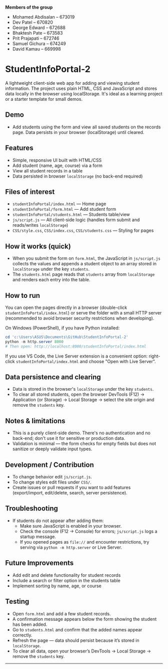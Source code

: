**Members of the group**
- Mohamed Abdisalan – 673019  
- Dev Patel – 670820  
- George Edward – 672688  
- Bhaktesh Pate – 673583  
- Prit Prajapati – 672746  
- Samuel Gichura – 674249  
- David Kamau – 669998




# StudentInfoPortal-2


A lightweight client-side web app for adding and viewing student information. The project uses plain HTML, CSS and JavaScript and stores data locally in the browser using localStorage. It's ideal as a learning project or a starter template for small demos.

## Demo
- Add students using the form and view all saved students on the records page. Data persists in your browser (localStorage) until cleared.

## Features
- Simple, responsive UI built with HTML/CSS
- Add student (name, age, course) via a form
- View all student records in a table
- Data persisted in browser `localStorage` (no back-end required)

## Files of interest
- `studentInfoPortal/index.html` — Home page
- `studentInfoPortal/form.html` — Add student form
- `studentInfoPortal/students.html` — Students table/view
- `js/script.js` — All client-side logic (handles form submit and reads/writes `localStorage`)
- `CSS/style.css`, `CSS/index.css`, `CSS/students.css` — Styling for pages

## How it works (quick)
- When you submit the form on `form.html`, the JavaScript in `js/script.js` collects the values and appends a student object to an array stored in `localStorage` under the key `students`.
- The `students.html` page reads that `students` array from `localStorage` and renders each entry into the table.

## How to run
You can open the pages directly in a browser (double-click `studentInfoPortal/index.html`) or serve the folder with a small HTTP server (recommended to avoid browser security restrictions when developing).

On Windows (PowerShell), if you have Python installed:

```powershell
cd 'c:\Users\ASUS\Documents\GitHub\StudentInfoPortal-2'
python -m http.server 8000
# Then open: http://localhost:8000/studentInfoPortal/index.html
```

If you use VS Code, the Live Server extension is a convenient option: right-click `studentInfoPortal/index.html` and choose "Open with Live Server".

## Data persistence and clearing
- Data is stored in the browser's `localStorage` under the key `students`.
- To clear all stored students, open the browser DevTools (F12) → Application (or Storage) → Local Storage → select the site origin and remove the `students` key.

## Notes & limitations
- This is a purely client-side demo. There's no authentication and no back-end; don't use it for sensitive or production data.
- Validation is minimal — the form checks for empty fields but does not sanitize or deeply validate input types.

## Development / Contribution
- To change behavior edit `js/script.js`.
- To change styles edit files under `CSS/`.
- Create issues or pull requests if you want to add features (export/import, edit/delete, search, server persistence).

## Troubleshooting
- If students do not appear after adding them:
	- Make sure JavaScript is enabled in your browser.
	- Check the console (F12 → Console) for errors; `js/script.js` logs a startup message.
	- If you opened pages as `file://` and encounter restrictions, try serving via `python -m http.server` or Live Server.
   
 ## Future Improvements
- Add edit and delete functionality for student records  
- Include a search or filter option in the students table  
- Implement sorting by name, age, or course     

##  Testing
- Open `form.html` and add a few student records.  
- A confirmation message appears below the form showing the student has been added.  
- Go to `students.html` and confirm that the added names appear correctly.  
- Refresh the page — data should persist because it’s stored in `localStorage`.  
- To clear all data, open your browser’s DevTools → Local Storage → remove the `students` key.
  
---


